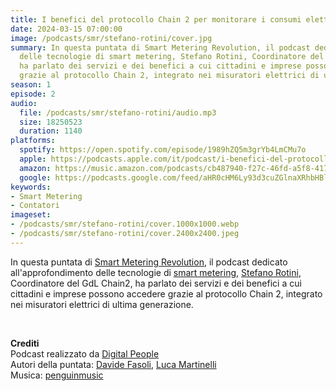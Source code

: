 ```yaml
---
title: I benefici del protocollo Chain 2 per monitorare i consumi elettrici
date: 2024-03-15 07:00:00
image: /podcasts/smr/stefano-rotini/cover.jpg
summary: In questa puntata di Smart Metering Revolution, il podcast dedicato all'approfondimento
  delle tecnologie di smart metering, Stefano Rotini, Coordinatore del GdL Chain2,
  ha parlato dei servizi e dei benefici a cui cittadini e imprese possono accedere
  grazie al protocollo Chain 2, integrato nei misuratori elettrici di ultima generazione.
season: 1
episode: 2
audio:
  file: /podcasts/smr/stefano-rotini/audio.mp3
  size: 18250523
  duration: 1140
platforms:
  spotify: https://open.spotify.com/episode/1989hZQ5m3grYb4LmCMu7o
  apple: https://podcasts.apple.com/it/podcast/i-benefici-del-protocollo-chain-2-per-monitorare-i/id1734409224?i=1000649286809
  amazon: https://music.amazon.com/podcasts/cb487940-f27c-46fd-a5f8-4172c9a7dbb1/episodes/7cbcbc23-4b9d-4dd3-8830-e13ad3bd361b/smart-metering-revolution-i-benefici-del-protocollo-chain-2-per-monitorare-i-consumi-elettrici
  google: https://podcasts.google.com/feed/aHR0cHM6Ly93d3cuZGlnaXRhbHBlb3BsZS50ZWNoL3BvZGNhc3RzL3Ntci9yc3M_ZGlyZWN0PTE/episode/aHR0cHM6Ly93M2lkLm9yZy9kaWdpdGFscGVvcGxlL3BvZGNhc3RzL3Ntci9zdGVmYW5vLXJvdGluaQ?sa=X&ved=0CAUQkfYCahcKEwiAnsuax4eFAxUAAAAAHQAAAAAQAQ
keywords:
- Smart Metering
- Contatori
imageset:
- /podcasts/smr/stefano-rotini/cover.1000x1000.webp
- /podcasts/smr/stefano-rotini/cover.2400x2400.jpeg
---
```


In questa puntata di [Smart Metering Revolution](https://www.innovabilitycircle.com/suom-2023/), il podcast dedicato all'approfondimento delle tecnologie di [smart metering](https://smg-anie.it/), [Stefano Rotini](https://www.linkedin.com/in/stefanorotini), Coordinatore del GdL Chain2, ha parlato dei servizi e dei benefici a cui cittadini e imprese possono accedere grazie al protocollo Chain 2, integrato nei misuratori elettrici di ultima generazione.

<br>

**Crediti**<br>
Podcast realizzato da [Digital People](https://w3id.org/digitalpeople)<br>
Autori della puntata: [Davide Fasoli](https://www.linkedin.com/in/davide-fasoli-2b3246179/), [Luca Martinelli](https://www.linkedin.com/in/luca-martinelli/)<br>
Musica: [penguinmusic](https://pixabay.com/users/penguinmusic-24940186/)